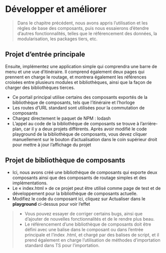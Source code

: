 <!--DESC: {icon:{name:"dashboard_customize",pkg:"mdi",type:"filled"},id:3} -->
# Développer et améliorer
> Dans le chapitre précédent, nous avons appris l’utilisation et les règles de base des composants, puis nous essaierons d’étendre d’autres fonctionnalités, telles que le référencement des données, la modularisation, les packages tiers, etc.

## Projet d’entrée principale
Ensuite, implémentez une application simple qui comprendra une barre de menu et une vue d’itinéraire. Il comprend également deux pages qui prennent en charge le routage, et montrera également les références croisées entre plusieurs modules et bibliothèques, ainsi que la façon de charger des bibliothèques tierces.
- Ce portail principal utilise certains des composants exportés de la bibliothèque de composants, tels que l’itinéraire et l’horloge
- Les routes d’URL standard sont utilisées pour la commutation de composants
- Chargez directement le paquet de NPM : lodash
- L’appel au code de la bibliothèque de composants se trouve à l’arrière-plan, car il y a deux projets différents. Après avoir modifié le code playground de la bibliothèque de composants, vous devez cliquer manuellement sur le bouton d’actualisation dans le coin supérieur droit pour mettre à jour l’affichage du projet

<div><wcex-doc.com-playground files="['ext/app/index.html','ext/app/app.html','ext/app/app.css','ext/app/title.html','ext/app/footer.html','ext/app/data.json','ext/app/ page1.html','ext/app/page2.html']"></wcex-doc.com-playground></div>


## Projet de bibliothèque de composants
- Ici, nous avons créé une bibliothèque de composants qui exporte deux composants ainsi que des composants de routage simples et des implémentations.
- Le « index.html » de ce projet peut être utilisé comme page de test et de développement pour la bibliothèque de composants actuelle.
- Modifiez le code du composant ici, cliquez sur Actualiser dans le **playground** ci-dessus pour voir l’effet

<div><wcex-doc.com-playground files="['ext/ui/index.html','ext/ui/menu.html','ext/ui/clock.html','ext/ui/clock.ts','ext/ui/clock.css','ext/ui/time.html','ext/ui/route.html']"></wcex-doc.com-playground></div>

> - Vous pouvez essayer de corriger certains bugs, ainsi que d’ajouter de nouvelles fonctionnalités et de le rendre plus beau.
> - Le référencement d’une bibliothèque de composants doit être défini avec une balise dans le composant ou dans l’entrée principale et l’index .html, et <meta> chargé par des balises de script, et il prend également en charge l’utilisation de méthodes d’importation standard dans TS pour l’importation.
